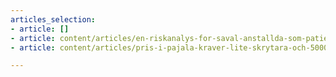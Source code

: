 ```yaml
---
articles_selection:
- article: []
- article: content/articles/en-riskanalys-for-saval-anstallda-som-patienter.md
- article: content/articles/pris-i-pajala-kraver-lite-skrytara-och-5000-till-den-goda-arbetsplatsen.md

---
```

